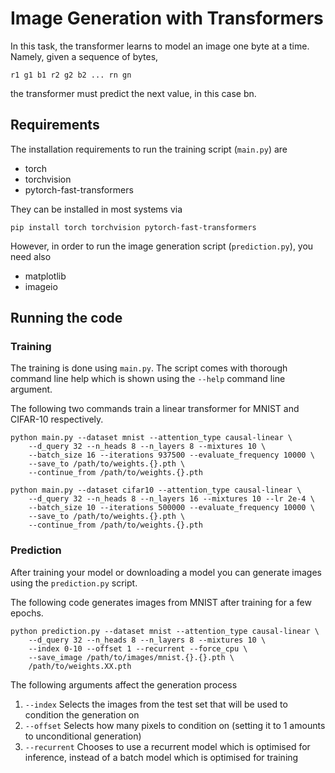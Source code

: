 Image Generation with Transformers
==================================

In this task, the transformer learns to model an image one byte at a time.
Namely, given a sequence of bytes,

    r1 g1 b1 r2 g2 b2 ... rn gn

the transformer must predict the next value, in this case bn.

Requirements
------------

The installation requirements to run the training script (`main.py`) are 

* torch
* torchvision
* pytorch-fast-transformers

They can be installed in most systems via

    pip install torch torchvision pytorch-fast-transformers

However, in order to run the image generation script (`prediction.py`), you
need also

* matplotlib
* imageio

Running the code
----------------

### Training

The training is done using `main.py`. The script comes with thorough command
line help which is shown using the `--help` command line argument.

The following two commands train a linear transformer for MNIST and CIFAR-10
respectively.

    python main.py --dataset mnist --attention_type causal-linear \
        --d_query 32 --n_heads 8 --n_layers 8 --mixtures 10 \
        --batch_size 16 --iterations 937500 --evaluate_frequency 10000 \
        --save_to /path/to/weights.{}.pth \
        --continue_from /path/to/weights.{}.pth

    python main.py --dataset cifar10 --attention_type causal-linear \
        --d_query 32 --n_heads 8 --n_layers 16 --mixtures 10 --lr 2e-4 \
        --batch_size 10 --iterations 500000 --evaluate_frequency 10000 \
        --save_to /path/to/weights.{}.pth \
        --continue_from /path/to/weights.{}.pth

### Prediction

After training your model or downloading a model you can generate images using
the `prediction.py` script.

The following code generates images from MNIST after training for a few epochs.

    python prediction.py --dataset mnist --attention_type causal-linear \
        --d_query 32 --n_heads 8 --n_layers 8 --mixtures 10 \
        --index 0-10 --offset 1 --recurrent --force_cpu \
        --save_image /path/to/images/mnist.{}.{}.pth \
        /path/to/weights.XX.pth

The following arguments affect the generation process

1. `--index` Selects the images from the test set that will be used to
   condition the generation on
2. `--offset` Selects how many pixels to condition on (setting it to 1 amounts
   to unconditional generation)
3. `--recurrent` Chooses to use a recurrent model which is optimised for
   inference, instead of a batch model which is optimised for training
